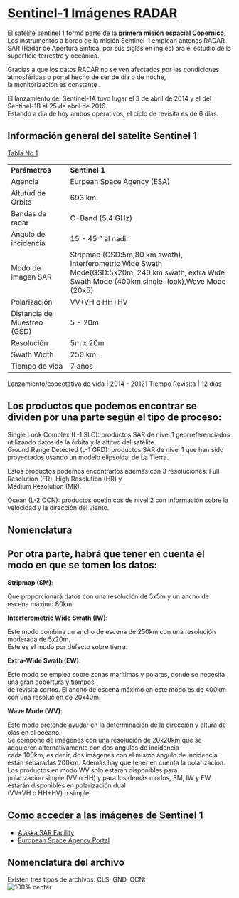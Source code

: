 # [Sentinel-1  Imágenes RADAR](http://www.inta.es/opencms/export/sites/default/INTA/es/blogs/copernicus/BlogEntry_1507278650016/)

El satélite sentinel 1 formó parte de la **primera misión espacial Copernico**, Los instrumentos a bordo de la misión Sentinel-1 emplean antenas RADAR SAR (Radar de Apertura Sintica, por sus siglas en inglés) ara el estudio de la superficie terrestre y oceánica. 


Gracias a que los datos RADAR no se ven afectados por las condiciones atmosféricas o por el hecho de ser de día o de noche,   
la monitorización es constante .

El lanzamiento del Sentinel-1A tuvo lugar el 3 de abril de 2014 y el del Sentinel-1B el 25 de abril de 2016.  
Estando a día de hoy ambos operativos, el ciclo de revisita es de 6 días.

## Información general del satelite Sentinel 1

[Tabla No 1](http://geocento.es/galeria-de-satelites-para-buscar-y-adquirir-imagenes/satelite-imagenes-sentinel-1/)


|     |     |
|---|---|
**Parámetros** | **Sentinel 1**
Agencia | Eurpean Space Agency (ESA)
Altutud de Órbita | 693 km.
Bandas de radar | C-Band (5.4 GHz)
Ángulo de incidencia | 15 - 45 ° al nadir
Modo de imagen SAR | Stripmap (GSD:5m,80 km swath), Interferometric Wide Swath Mode(GSD:5x20m, 240 km swath, extra Wide Swath Mode (400km,single-look),Wave Mode (20x5)
Polarización | VV+VH o HH+HV
Distancia de Muestreo (GSD)| 5 - 20m
Resolución | 5m x 20m
Swath Width | 250 km.
Tiempo de vida | 7 años

Lanzamiento/espectativa de vida | 2014 - 20121
Tiempo Revisita | 12 días



## Los productos que podemos encontrar se dividen por una parte según el tipo de proceso:



Single Look Complex (L-1 SLC): productos SAR de nivel 1 georreferenciados utilizando datos de la órbita y la altitud del satélite.  
Ground Range Detected (L-1 GRD): productos SAR de nivel 1 que han sido proyectados usando un modelo elipsoidal de La Tierra.  


Estos productos podemos encontrarlos además con 3 resoluciones: Full Resolution (FR), High Resolution (HR) y  
Medium Resolution (MR).


Ocean (L-2 OCN): productos oceánicos de nivel 2 con información sobre la velocidad y la dirección del viento. 

## Nomenclatura




## Por otra parte, habrá que tener en cuenta el modo en que se tomen los datos: 



**Stripmap (SM)**:

Que proporcionará datos con una resolución de 5x5m y un ancho de escena máximo 80km.


**Interferometric Wide Swath (IW)**:

Este modo combina un ancho de escena de 250km con una resolución moderada de 5x20m.  
Este es el modo por defecto sobre tierra.  


**Extra-Wide Swath (EW)**:

Este modo se emplea sobre zonas marítimas y polares, donde se necesita una gran cobertura y tiempos  
de revisita cortos. El ancho de escena máximo en este modo es de 400km con una resolución de 20x40m.  

**Wave Mode (WV)**:

Este modo pretende ayudar en la determinación de la dirección y altura de olas en el océano.  
Se compone de imágenes con una resolución de 20x20km que se adquieren alternativamente con dos ángulos de incidencia   
cada 100km, es decir, dos imágenes con el mismo ángulo de incidencia están separadas 200km. 
Además hay que tener en cuenta la polarización. Los productos en modo WV solo estarán disponibles para  
polarización simple (VV o HH) y para los demás modos, SM, IW y EW, estarán disponibles en polarización dual   
(VV+VH o HH+HV) o simple.

## [Como acceder a las imágenes de Sentinel 1](https://arset.gsfc.nasa.gov/sites/default/files/disasters/SAR-17/Session2-SAR-Spanish.pdf)
* [Alaska SAR Facility](https://www.asf.alaska.edu/sentinel/)
* [European Space Agency Portal](https://earth.esa.int/web/guest/home;jsessionid=1448D76F9BEDCA3811CF47069E1B3EF5.jvm2)

## Nomenclatura del archivo
Existen tres tipos de archivos: CLS, GND, OCN:      
![100% center](../images/sentinel1.png)
